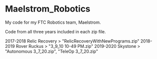 # Maelstrom_Robotics
My code for my FTC Robotics team, Maelstrom.

Code from all three years included in each zip file.

2017-2018 Relic Recovery > "RelicRecoveryWithNewPrograms.zip"
2018-2019 Rover Ruckus > "3_9_10 10-49 PM.zip"
2019-2020 Skystone > "Autonomous 3_7_20.zip", "TeleOp 3_7_20.zip"
